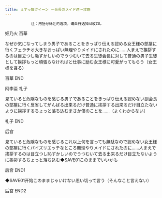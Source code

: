```yaml
---
title: えすっ娘クイーン ～会長のメイド達～攻略
---
```


                注：用括号标注的选项，请自行选择回收CG。

姫乃火 百華

なぜか気になってしまう男子であることをきっぱり伝える認める女王様の部屋に行くフェラチオ大きなおっぱい無理やりメイドにされたのに……人まえで挨拶するのは目立つし恥ずかしいのでうつむいて去る生徒会長に対して普通の男子生徒として挨拶もっと頑張らなければと仕事に励む女王様に可愛がってもらう（女王様を貪る）

百華 END

阿李亜 礼子 

見ていると危険なものを感じる男子であることをきっぱり伝える認めない副会長の部屋に行く反省してがんばる出来るだけ普通に挨拶する出来るだけ目立たないように挨拶するちょっと落ち込むまさか僕のことを……（よくわからない）

礼子 END

后宫

見ていると危険なものを感じるこれ以上何を言っても無駄なので認めない女王様の部屋に行くパイズリエッチなところ無理やりメイドにされたのに……人まえで挨拶するのは目立つし恥ずかしいのでうつむいて去る出来るだけ目立たないように挨拶するちょっと落ち込む◆SAVE01このままでいいかも

后宫 END1

◆SAVE01开始このままじゃいけない思い切って言う（そんなこと言えない）

后宫 END2
              
